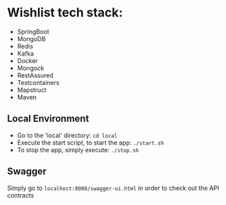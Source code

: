 # Wishlist tech stack:
- SpringBoot
- MongoDB
- Redis
- Kafka
- Docker
- Mongock
- RestAssured
- Testcontainers
- Mapstruct
- Maven

## Local Environment
- Go to the 'local' directory: `cd local`
- Execute the start script, to start the app: `./start.sh`
- To stop the app, simply execute: `./stop.sh`

##  Swagger
Simply go to `localhost:8080/swagger-ui.html` in order to check out the API contracts

